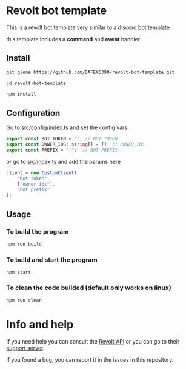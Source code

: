 # Revolt bot template
This is a revolt bot template very similar to a discord bot template.

this template includes a **command** and **event** handler

## Install
```sh
git glone https://github.com/DAFEX6390/revolt-bot-template.git

cd revolt-bot-template

npm install
```

## Configuration
Go to [src/config/index.ts](./src/config/index.ts) and set the config vars
```ts
export const BOT_TOKEN = ""; // BOT TOKEN
export const OWNER_IDS: string[] = []; // OWNER_IDS
export const PREFIX = "!";  // BOT PREFIX
```

or go to [src/index.ts](./src/index.ts) and add the params here
```ts
client = new CustomClient(
    "bot token",
    ["owner ids"],
    "bot prefix"
);
```

## Usage

### To build the program
```sh
npm run build
```

### To build and start the program
```sh
npm start
```

### To clean the code builded (default only works on linux)
```sh
npm run clean
```

# Info and help
If you need help you can consult the [Revolt API](https://revolt.js.org/) or you can go to their [support server](https://app.revolt.chat/invite/Testers).

If you found a bug, you can report it in the issues in this repository.